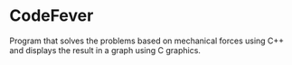 # CodeFever
 Program that solves the problems based on mechanical forces using C++ and displays the result in a graph using C graphics.
